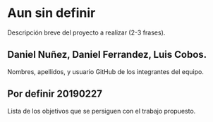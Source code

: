 # Aun sin definir

Descripción breve del proyecto a realizar (2-3 frases).

## Daniel Nuñez, Daniel Ferrandez, Luis Cobos.

Nombres, apellidos, y usuario GitHub de los integrantes del equipo.

## Por definir 20190227

Lista de los objetivos que se persiguen con el trabajo propuesto.

